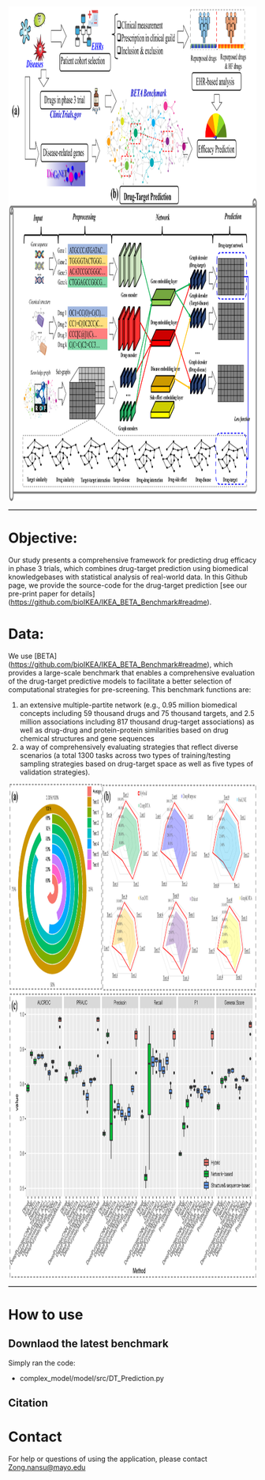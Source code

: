 <table border='1' align="center">
<tr>
<img src="img/figure-1.png" height="1000" width="2500" >
</tr>
</table>

# Objective:   
Our study presents a comprehensive framework for predicting drug efficacy in phase 3 trials, which combines drug-target prediction using biomedical knowledgebases with statistical analysis of real-world data. In this Github page, we provide the source-code for the drug-target prediction [see our pre-print paper for details] (https://github.com/bioIKEA/IKEA_BETA_Benchmark#readme). 

# Data:
We use [BETA] (https://github.com/bioIKEA/IKEA_BETA_Benchmark#readme), which provides a large-scale benchmark that enables a comprehensive evaluation of the drug-target predictive models to facilitate a better selection of computational strategies for pre-screening. This benchmark functions are:

1. an extensive multiple-partite network (e.g., 0.95 million biomedical concepts including 59 thousand drugs and 75 thousand targets, and 2.5 million associations including 817 thousand drug-target associations) as well as drug-drug and protein-protein similarities based on drug chemical structures and gene sequences
2. a way of comprehensively evaluating strategies that reflect diverse scenarios (a total 1300 tasks across two types of training/testing sampling strategies based on drug-target space as well as five types of validation strategies).

<table border='1' align="center">
<tr>
<img src="img/figure-2.png" height="1000" width="2500" >
</tr>
</table>
  
# How to use

## Downlaod the latest benchmark
Simply ran the code:
   - complex_model/model/src/DT_Prediction.py

## Citation

		

# Contact
For help or questions of using the application, please contact Zong.nansu@mayo.edu
